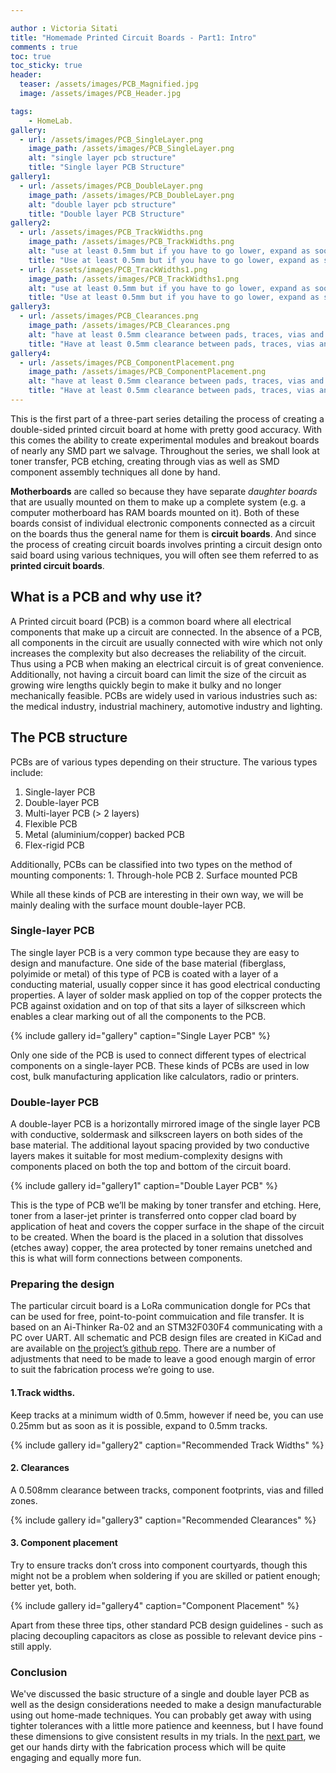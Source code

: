 ```yaml
---

author : Victoria Sitati
title: "Homemade Printed Circuit Boards - Part1: Intro"
comments : true
toc: true
toc_sticky: true
header:
  teaser: /assets/images/PCB_Magnified.jpg
  image: /assets/images/PCB_Header.jpg

tags:
    - HomeLab.
gallery:
  - url: /assets/images/PCB_SingleLayer.png 
    image_path: /assets/images/PCB_SingleLayer.png 
    alt: "single layer pcb structure"
    title: "Single layer PCB Structure"
gallery1:
  - url: /assets/images/PCB_DoubleLayer.png 
    image_path: /assets/images/PCB_DoubleLayer.png 
    alt: "double layer pcb structure"
    title: "Double layer PCB Structure"
gallery2:
  - url: /assets/images/PCB_TrackWidths.png 
    image_path: /assets/images/PCB_TrackWidths.png 
    alt: "use at least 0.5mm but if you have to go lower, expand as soon as possible"
    title: "Use at least 0.5mm but if you have to go lower, expand as soon as possible"
  - url: /assets/images/PCB_TrackWidths1.png 
    image_path: /assets/images/PCB_TrackWidths1.png 
    alt: "use at least 0.5mm but if you have to go lower, expand as soon as possible"
    title: "Use at least 0.5mm but if you have to go lower, expand as soon as possible"
gallery3:
  - url: /assets/images/PCB_Clearances.png 
    image_path: /assets/images/PCB_Clearances.png 
    alt: "have at least 0.5mm clearance between pads, traces, vias and zones"
    title: "Have at least 0.5mm clearance between pads, traces, vias and zones"
gallery4:
  - url: /assets/images/PCB_ComponentPlacement.png 
    image_path: /assets/images/PCB_ComponentPlacement.png 
    alt: "have at least 0.5mm clearance between pads, traces, vias and zones"
    title: "Have at least 0.5mm clearance between pads, traces, vias and zones"
---
```


This is the first part of a three-part series detailing the process of creating a double-sided printed circuit board at home with pretty good accuracy. With this comes the ability to create experimental modules and breakout boards of nearly any SMD part we salvage. Throughout the series, we shall look at toner transfer, PCB etching, creating through vias as well as SMD component assembly techniques all done by hand.

**Motherboards** are called so because they have separate *daughter boards* that are usually mounted on them to make up a complete system (e.g. a computer motherboard has RAM boards mounted on it). Both of these boards consist of individual electronic components connected as a circuit on the boards thus the general name for them is **circuit boards**. And since the process of creating circuit boards involves printing a circuit design onto said board using various techniques, you will often see them referred to as **printed circuit boards**. 

## What is a PCB and why use it?
 
A Printed circuit board (PCB) is a common board where all electrical components that make up a circuit are connected. In the absence of a PCB, all components in the circuit are usually connected with wire which not only increases the complexity but also decreases the reliability of the circuit. Thus using a PCB when making an electrical circuit is of great convenience. Additionally, not having a circuit board can limit the size of the circuit as growing wire lengths quickly begin to make it bulky and no longer mechanically feasible. PCBs are widely used in various industries such as: the medical industry, industrial machinery, automotive industry and lighting. 

## The PCB structure

PCBs are of various types depending on their structure. The various types include:

1. Single-layer PCB
2. Double-layer PCB
3. Multi-layer PCB (> 2 layers)
4. Flexible PCB
5. Metal (aluminium/copper) backed PCB
6. Flex-rigid PCB

Additionally, PCBs can be classified into two types on the method of mounting components:
    1. Through-hole PCB
    2. Surface mounted PCB

While all these kinds of PCB are interesting in their own way, we will be mainly dealing with the surface mount double-layer PCB.  

### Single-layer PCB
The single layer PCB is a very common type because they are easy to design and manufacture. One side of the base material (fiberglass, polyimide or metal) of this type of PCB is coated with a layer of a conducting material, usually copper since it has good electrical conducting properties. A layer of solder mask applied on top of the copper protects the PCB against oxidation and on top of that sits a layer of silkscreen which enables a clear marking out of all the components to the PCB.

{% include gallery id="gallery" caption="Single Layer PCB" %}

Only one side of the PCB is used to connect different types of electrical components on a single-layer PCB. These kinds of PCBs are used in low cost, bulk manufacturing application like calculators, radio or printers.


### Double-layer PCB
A double-layer PCB is a horizontally mirrored image of the single layer PCB with conductive, soldermask and silkscreen layers on both sides of the base material. The additional layout spacing provided by two conductive layers makes it suitable for most medium-complexity designs with components placed on both the top and bottom of the circuit board.
 
{% include gallery id="gallery1" caption="Double Layer PCB" %}

This is the type of PCB we’ll be making by toner transfer and etching. Here, toner from a laser-jet printer is transferred onto copper clad board by application of heat and covers the copper surface in the shape of the circuit to be created. When the board is the placed in a solution that dissolves (etches away) copper, the area protected by toner remains unetched and this is what will form connections between components.

### Preparing the design
The particular circuit board is a LoRa communication dongle for PCs that can be used for free, point-to-point commuication and file transfer. It is based on an Ai-Thinker Ra-02 and an STM32F030F4 communicating with a PC over UART. All schematic and PCB design files are created in KiCad and are available on [the project’s github repo](https://github.com/spaXXE/Hackers-Chat-App-over-Lora-W.A.N/tree/Develop/Hardware). There are a number of adjustments that need to be made to leave a good enough margin of error to suit the fabrication process we’re going to use.

#### 1.Track widths.
Keep tracks at a minimum width of 0.5mm, however if need be, you can use 0.25mm but as soon as it is possible, expand to 0.5mm tracks.

{% include gallery id="gallery2" caption="Recommended Track Widths" %}

#### 2. Clearances
A 0.508mm clearance between tracks, component footprints, vias and filled zones.

{% include gallery id="gallery3" caption="Recommended Clearances" %}


#### 3. Component placement
Try to ensure tracks don’t cross into component courtyards, though this might not be a problem when soldering if you are skilled or patient enough; better yet, both.

{% include gallery id="gallery4" caption="Component Placement" %}

Apart from these three tips, other standard PCB design guidelines - such as placing decoupling capacitors as close as possible to relevant device pins - still apply.



### Conclusion
We've discussed the basic structure of a single and double layer PCB as well as the design considerations needed to make a design manufacturable using out home-made techniques.
You can probably get away with using tighter tolerances with a little more patience and keenness, but I have found these dimensions to give consistent results in my trials.
In the [next part](), we get our hands dirty with the fabrication process which will be quite engaging and equally more fun.
